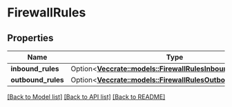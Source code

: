 # FirewallRules

## Properties

Name | Type | Description | Notes
------------ | ------------- | ------------- | -------------
**inbound_rules** | Option<[**Vec<crate::models::FirewallRulesInboundRulesInner>**](firewall_rules_inbound_rules_inner.md)> |  | [optional]
**outbound_rules** | Option<[**Vec<crate::models::FirewallRulesOutboundRulesInner>**](firewall_rules_outbound_rules_inner.md)> |  | [optional]

[[Back to Model list]](../README.md#documentation-for-models) [[Back to API list]](../README.md#documentation-for-api-endpoints) [[Back to README]](../README.md)


